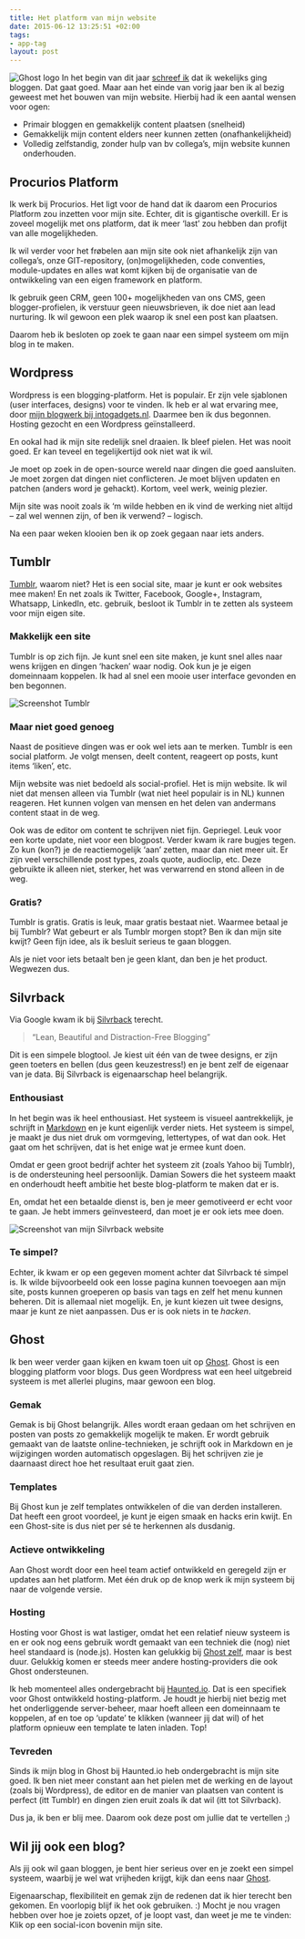 ```yaml
---
title: Het platform van mijn website
date: 2015-06-12 13:25:51 +02:00
tags:
- app-tag
layout: post
---
```


![Ghost logo](/content/images/2015/06/ghost.png)
In het begin van dit jaar [schreef ik](http://www.rogiervandenberg.nl/bloggen-in-2015/) dat ik wekelijks ging bloggen. Dat gaat goed. Maar aan het einde van vorig jaar ben ik al bezig geweest met het bouwen van mijn website. Hierbij had ik een aantal wensen voor ogen:

- Primair bloggen en gemakkelijk content plaatsen (snelheid)
- Gemakkelijk mijn content elders neer kunnen zetten (onafhankelijkheid)
- Volledig zelfstandig, zonder hulp van bv collega’s, mijn website kunnen onderhouden.

## Procurios Platform
Ik werk bij Procurios. Het ligt voor de hand dat ik daarom een Procurios Platform zou inzetten voor mijn site. Echter, dit is gigantische overkill. Er is zoveel mogelijk met ons platform, dat ik meer ‘last’ zou hebben dan profijt van alle mogelijkheden.

Ik wil verder voor het frøbelen aan mijn site ook niet afhankelijk zijn van collega’s, onze GIT-repository, (on)mogelijkheden, code conventies, module-updates en alles wat komt kijken bij de organisatie van de ontwikkeling van een eigen framework en platform.

Ik gebruik geen CRM, geen 100+ mogelijkheden van ons CMS, geen blogger-profielen, ik verstuur geen nieuwsbrieven, ik doe niet aan lead nurturing. Ik wil gewoon een plek waarop ik snel een post kan plaatsen.

Daarom heb ik besloten op zoek te gaan naar een simpel systeem om mijn blog in te maken.

## Wordpress
Wordpress is een blogging-platform. Het is populair. Er zijn vele sjablonen (user interfaces, designs) voor te vinden. Ik heb er al wat ervaring mee, door [mijn blogwerk bij intogadgets.nl](http://www.intogadgets.nl/author/rogier/). Daarmee ben ik dus begonnen. Hosting gezocht en een Wordpress geïnstalleerd.

En ookal had ik mijn site redelijk snel draaien. Ik bleef pielen. Het was nooit goed. Er kan teveel en tegelijkertijd ook niet wat ik wil.

Je moet op zoek in de open-source wereld naar dingen die goed aansluiten. Je moet zorgen dat dingen niet conflicteren. Je moet blijven updaten en patchen (anders word je gehackt). Kortom, veel werk, weinig plezier.

Mijn site was nooit zoals ik ‘m wilde hebben en ik vind de werking niet altijd – zal wel wennen zijn, of ben ik verwend? – logisch.

Na een paar weken klooien ben ik op zoek gegaan naar iets anders.

## Tumblr
[Tumblr](https://www.tumblr.com), waarom niet? Het is een social site, maar je kunt er ook websites mee maken! En net zoals ik Twitter, Facebook, Google+, Instagram, Whatsapp, LinkedIn, etc. gebruik, besloot ik Tumblr in te zetten als systeem voor mijn eigen site.

### Makkelijk een site
Tumblr is op zich fijn. Je kunt snel een site maken, je kunt snel alles naar wens krijgen en dingen ‘hacken’ waar nodig. Ook kun je je eigen domeinnaam koppelen. Ik had al snel een mooie user interface gevonden en ben begonnen.

![Screenshot Tumblr](/content/images/2015/06/Screen-Shot-2015-06-12-at-13-22-09.png)

### Maar niet goed genoeg
Naast de positieve dingen was er ook wel iets aan te merken. Tumblr is een social platform. Je volgt mensen, deelt content, reageert op posts, kunt items ‘liken’, etc.

Mijn website was niet bedoeld als social-profiel. Het is mijn website. Ik wil niet dat mensen alleen via Tumblr (wat niet heel populair is in NL) kunnen reageren. Het kunnen volgen van mensen en het delen van andermans content staat in de weg.

Ook was de editor om content te schrijven niet fijn. Gepriegel. Leuk voor een korte update, niet voor een blogpost. Verder kwam ik rare bugjes tegen. Zo kun (kon?) je de reactiemogelijk ‘aan’ zetten, maar dan niet meer uit. Er zijn veel verschillende post types, zoals quote, audioclip, etc. Deze gebruikte ik alleen niet, sterker, het was verwarrend en stond alleen in de weg. 

### Gratis?
Tumblr is gratis. Gratis is leuk, maar gratis bestaat niet. Waarmee betaal je bij Tumblr? Wat gebeurt er als Tumblr morgen stopt? Ben ik dan mijn site kwijt? Geen fijn idee, als ik besluit serieus te gaan bloggen.

Als je niet voor iets betaalt ben je geen klant, dan ben je het product. Wegwezen dus.

## Silvrback
Via Google kwam ik bij [Silvrback](https://www.silvrback.com/) terecht.

> “Lean, Beautiful and Distraction-Free Blogging”

Dit is een simpele blogtool. Je kiest uit één van de twee designs, er zijn geen toeters en bellen (dus geen keuzestress!) en je bent zelf de eigenaar van je data. Bij Silvrback is eigenaarschap heel belangrijk.

### Enthousiast
In het begin was ik heel enthousiast. Het systeem is visueel aantrekkelijk, je schrijft in [Markdown](https://en.wikipedia.org/wiki/Markdown) en je kunt eigenlijk verder niets. Het systeem is simpel, je maakt je dus niet druk om vormgeving, lettertypes, of wat dan ook. Het gaat om het schrijven, dat is het enige wat je ermee kunt doen.

Omdat er geen groot bedrijf achter het systeem zit (zoals Yahoo bij Tumblr), is de ondersteuning heel persoonlijk. Damian Sowers die het systeem maakt en onderhoudt heeft ambitie het beste blog-platform te maken dat er is.

En, omdat het een betaalde dienst is, ben je meer gemotiveerd er echt voor te gaan. Je hebt immers geïnvesteerd, dan moet je er ook iets mee doen.

![Screenshot van mijn Silvrback website](/content/images/2015/06/Screen-Shot-2015-06-12-at-13-23-50.png)

### Te simpel?
Echter, ik kwam er op een gegeven moment achter dat Silvrback té simpel is. Ik wilde bijvoorbeeld ook een losse pagina kunnen toevoegen aan mijn site, posts kunnen groeperen op basis van tags en zelf het menu kunnen beheren. Dit is allemaal niet mogelijk. En, je kunt kiezen uit twee designs, maar je kunt ze niet aanpassen. Dus er is ook niets in te *hacken*.

## Ghost
Ik ben weer verder gaan kijken en kwam toen uit op [Ghost](https://ghost.org/). Ghost is een blogging platform voor blogs. Dus geen Wordpress wat een heel uitgebreid systeem is met allerlei plugins, maar gewoon een blog.

### Gemak
Gemak is bij Ghost belangrijk. Alles wordt eraan gedaan om het schrijven en posten van posts zo gemakkelijk mogelijk te maken. Er wordt gebruik gemaakt van de laatste online-technieken, je schrijft ook in Markdown en je wijzigingen worden automatisch opgeslagen. Bij het schrijven zie je daarnaast direct hoe het resultaat eruit gaat zien.

### Templates
Bij Ghost kun je zelf templates ontwikkelen of die van derden installeren. Dat heeft een groot voordeel, je kunt je eigen smaak en hacks erin kwijt. En een Ghost-site is dus niet per sé te herkennen als dusdanig.

### Actieve ontwikkeling
Aan Ghost wordt door een heel team actief ontwikkeld en geregeld zijn er updates aan het platform. Met één druk op de knop werk ik mijn systeem bij naar de volgende versie.

### Hosting
Hosting voor Ghost is wat lastiger, omdat het een relatief nieuw systeem is en er ook nog eens gebruik wordt gemaakt van een techniek die (nog) niet heel standaard is (node.js). Hosten kan gelukkig bij [Ghost zelf](https://ghost.org/pricing/), maar is best duur. Gelukkig komen er steeds meer andere hosting-providers die ook Ghost ondersteunen. 

Ik heb momenteel alles ondergebracht bij [Haunted.io](http://haunted.io/). Dat is een specifiek voor Ghost ontwikkeld hosting-platform. Je houdt je hierbij niet bezig met het onderliggende server-beheer, maar hoeft alleen een domeinnaam te koppelen, af en toe op ‘update’ te klikken (wanneer jij dat wil) of het platform opnieuw een template te laten inladen. Top!

### Tevreden
Sinds ik mijn blog in Ghost bij Haunted.io heb ondergebracht is mijn site goed. Ik ben niet meer constant aan het pielen met de werking en de layout (zoals bij Wordpress), de editor en de manier van plaatsen van content is perfect (itt Tumblr) en dingen zien eruit zoals ík dat wil (itt tot Silvrback).

Dus ja, ik ben er blij mee. Daarom ook deze post om jullie dat te vertellen ;)

## Wil jij ook een blog?
Als jij ook wil gaan bloggen, je bent hier serieus over en je zoekt een simpel systeem, waarbij je wel wat vrijheden krijgt, kijk dan eens naar [Ghost](https://ghost.org).

Eigenaarschap, flexibiliteit en gemak zijn de redenen dat ik hier terecht ben gekomen. En voorlopig blijf ik het ook gebruiken. :) Mocht je nou vragen hebben over hoe je zoiets opzet, of je loopt vast, dan weet je me te vinden: Klik op een social-icon bovenin mijn site.